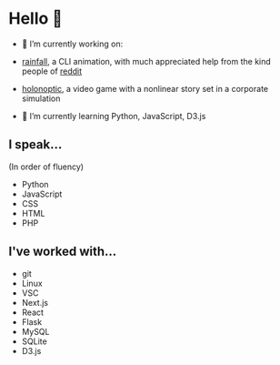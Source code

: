 # Hello 👋

- 🔭 I’m currently working on:
-  [rainfall](https://github.com/alpin111/rainfall), a CLI animation, with much appreciated help from the kind people of [reddit](https://old.reddit.com/r/unixporn/comments/v0vadk/oc_rain_animation_for_cli_that_changes_intensity/)
-  [holonoptic](https://glazial.itch.io/holonoptic), a video game with a nonlinear story set in a corporate simulation


- 🌱 I’m currently learning Python, JavaScript, D3.js


## I speak...
(In order of fluency)

- Python
- JavaScript
- CSS
- HTML
- PHP

## I've worked with...

- git
- Linux
- VSC
- Next.js
- React
- Flask
- MySQL
- SQLite
- D3.js




<!--
**alpin111/alpin111** is a ✨ _special_ ✨ repository because its `README.md` (this file) appears on your GitHub profile.

Here are some ideas to get you started:

- 🔭 I’m currently working on ...
- 🌱 I’m currently learning ...
- 👯 I’m looking to collaborate on ...
- 🤔 I’m looking for help with ...
- 💬 Ask me about ...
- 📫 How to reach me: ...
- 😄 Pronouns: ...
- ⚡ Fun fact: ...
-->
